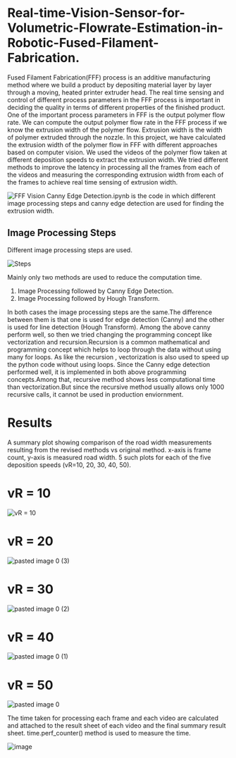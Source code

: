 # Real-time-Vision-Sensor-for-Volumetric-Flowrate-Estimation-in-Robotic-Fused-Filament-Fabrication.

Fused Filament Fabrication(FFF) process is an additive manufacturing method where we build a product by
depositing material layer by layer through a moving, heated
printer extruder head. The real time sensing and control of
different process parameters in the FFF process is important in
deciding the quality in terms of different properties of the finished
product. One of the important process parameters in FFF is the
output polymer flow rate. We can compute the output polymer
flow rate in the FFF process if we know the extrusion width
of the polymer flow. Extrusion width is the width of polymer
extruded through the nozzle. In this project, we have calculated
the extrusion width of the polymer flow in FFF with different
approaches based on computer vision. We used the videos of
the polymer flow taken at different deposition speeds to extract
the extrusion width. We tried different methods to improve the
latency in processing all the frames from each of the videos and
measuring the corresponding extrusion width from each of the
frames to achieve real time sensing of extrusion width.

![FFF Vision Canny Edge Detection.ipynb](https://github.com/basilkraju/Real-time-Vision-Sensor-for-Volumetric-Flowrate-Estimation-in-Robotic-Fused-Filament-Fabrication/blob/main/FFF%20Vision%20Canny%20Edge%20Detection.ipynb)  is the code in which different image processing steps and canny edge detection are used for finding the extrusion width.

## Image Processing Steps
Different image processing steps are used.

![Steps](https://user-images.githubusercontent.com/45179359/226188899-28303406-0d0d-4d2e-827d-05971e284898.jpg)

Mainly only two methods are used to reduce the computation time.
1. Image Processing followed by Canny Edge Detection.
2. Image Processing followed by Hough Transform.

In both cases the image processing steps are the same.The difference between them is
that one is used for edge detection (Canny) and the other is used for line detection
(Hough Transform).
Among the above canny perform well, so then we tried changing the programming
concept like vectorization and recursion.Recursion is a common mathematical and
programming concept which helps to loop through the data without using many for loops.
As like the recursion , vectorization is also used to speed up the python code without
using loops.
Since the Canny edge detection performed well, it is implemented in both above
programming concepts.Among that, recursive method shows less computational time
than vectorization.But since the recursive method usually allows only 1000 recursive calls, it cannot be used in production enviornment.


# Results

A summary plot showing comparison of the road width measurements resulting from the revised methods vs original method. x-axis is frame count, y-axis is measured road width. 5 such plots for each of the five deposition speeds (vR=10, 20, 30, 40, 50).
# vR = 10
![vR = 10](https://user-images.githubusercontent.com/45179359/226188247-d25f2cbe-6224-4735-bc10-253e571b51ce.png)
# vR = 20
![pasted image 0 (3)](https://user-images.githubusercontent.com/45179359/226188219-e87308cd-b790-4e1c-813f-cb72aab7bd32.png)
# vR = 30
![pasted image 0 (2)](https://user-images.githubusercontent.com/45179359/226188343-6dba2cc1-c813-455d-bc63-9f7fe9851e89.png)
# vR = 40
![pasted image 0 (1)](https://user-images.githubusercontent.com/45179359/226188322-c07a92ad-4f7f-4c1e-8ebe-0109bed72944.png)
# vR = 50
![pasted image 0](https://user-images.githubusercontent.com/45179359/226188316-9e4a2f32-1026-42be-a784-bf8c795cd39e.png)

The time taken for processing each frame and each video are calculated and attached to
the result sheet of each video and the final summary result sheet.
time.perf_counter() method is used to measure the time.

![image](https://user-images.githubusercontent.com/45179359/226189268-5654779f-4b02-4d10-bfa2-c2262c79fcd0.png)



